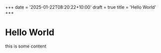 +++
date = '2025-01-22T08:20:22+10:00'
draft = true
title = 'Hello World'
+++

# Hello World

this is some content